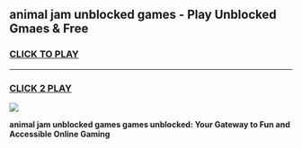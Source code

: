 
## animal jam unblocked games - Play Unblocked Gmaes & Free
<h3>
<a href="https://news.freeplayer.one?title=animal_jam_unblocked_games&ref=23F">CLICK TO PLAY</a></h3>
<hr>

<h3>
<a href="https://news.freeplayer.one?title=animal_jam_unblocked_games&ref=23F">CLICK 2 PLAY</a>
  
</h3>

<a href="https://news.freeplayer.one?title=animal_jam_unblocked_games&ref=23F/"><img src="https://clearcache.store/games.png"></a>


**animal jam unblocked games games unblocked: Your Gateway to Fun and Accessible Online Gaming**
